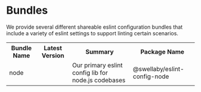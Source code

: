 # Bundles
We provide several different shareable eslint configuration bundles that include a variety of eslint settings to support linting certain scenarios. 

<table>
  <tr>
    <th>Bundle Name</th>
    <th>Latest Version</th>
    <th>Summary</th>
    <th>Package Name</th>
  </tr>
  <tr>
    <td>node</td>
    <td></td>
    <td>Our primary eslint config lib for node.js codebases</td>
    <td>@swellaby/eslint-config-node</td>
  </tr>
</table>

